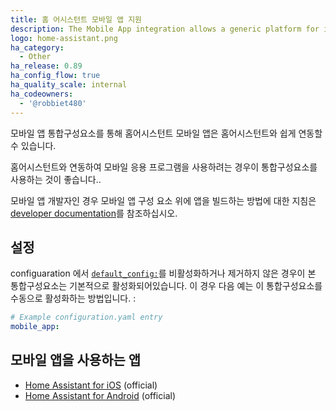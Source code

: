 ```yaml
---
title: 홈 어시스턴트 모바일 앱 지원
description: The Mobile App integration allows a generic platform for integrating with mobile apps.
logo: home-assistant.png
ha_category:
  - Other
ha_release: 0.89
ha_config_flow: true
ha_quality_scale: internal
ha_codeowners:
  - '@robbiet480'
---
```


모바일 앱 통합구성요소를 통해 홈어시스턴트 모바일 앱은 홈어시스턴트와 쉽게 연동할 수 있습니다.

홈어시스턴트와 연동하여 모바일 응용 프로그램을 사용하려는 경우이 통합구성요소를 사용하는 것이 좋습니다..

모바일 앱 개발자인 경우 모바일 앱 구성 요소 위에 앱을 빌드하는 방법에 대한 지침은 [developer documentation](https://developers.home-assistant.io/docs/en/app_integration_index.html)를 참조하십시오. 

## 설정

 configuaration 에서 [`default_config:`](https://www.home-assistant.io/integrations/default_config/)를 비활성화하거나 제거하지 않은 경우이 본 통합구성요소는 기본적으로 활성화되어있습니다. 이 경우 다음 예는 이 통합구성요소를 수동으로 활성화하는 방법입니다. :

```yaml
# Example configuration.yaml entry
mobile_app:
```

## 모바일 앱을 사용하는 앱

- [Home Assistant for iOS](https://apps.apple.com/us/app/home-assistant/id1099568401?ls=1) (official)
- [Home Assistant for Android](https://play.google.com/store/apps/details?id=io.homeassistant.companion.android) (official)
